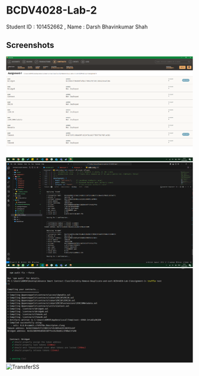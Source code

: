 # BCDV4028-Lab-2
Student ID : 101452662 , Name  : Darsh Bhavinkumar Shah

## Screenshots
![DeployedContract](https://github.com/Darshhhhh/Adv-Solidity-Class/blob/main/Assignment-1/DeployedContract.png)
![DeployedContract](https://github.com/Darshhhhh/Adv-Solidity-Class/blob/main/Assignment-1/DeployedContract2.png)
![TestCase](https://github.com/Darshhhhh/Adv-Solidity-Class/blob/main/Assignment-1/Test-SS.png)
![TransferSS]([https://github.com/Darshhhhh/Adv-Solidity-Class/blob/main/Assignment-1/Error-Script.png](https://github.com/Darshhhhh/Adv-Solidity-Class/blob/main/Assignment-1/Error-Script.png)https://github.com/Darshhhhh/Adv-Solidity-Class/blob/main/Assignment-1/Error-Script.png)
